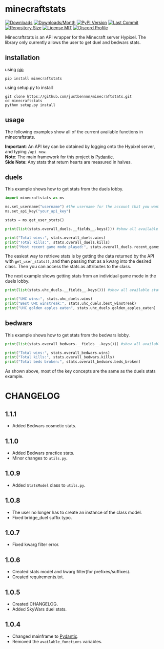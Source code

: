 # minecraftstats

[![Downloads](https://pepy.tech/badge/minecraftstats)](https://pepy.tech/project/minecraftstats)
[![Downloads/Month](https://pepy.tech/badge/minecraftstats/month)](https://pepy.tech/project/minecraftstats)
[![PyPI Version](https://img.shields.io/pypi/v/minecraftstats)](https://pypi.org/project/minecraftstats/)
[![Last Commit](https://img.shields.io/github/last-commit/justbennnn/minecraftstats)](https://github.com/JustBennnn/minecraftstats/commits/master)
[![Repository Size](https://img.shields.io/github/repo-size/justbennnn/minecraftstats)](https://github.com/JustBennnn/minecraftstats)
[![License MIT](https://img.shields.io/github/license/justbennnn/minecraftstats)](https://github.com/JustBennnn/minecraftstats/blob/master/LICENSE)
[![Discord Profile](https://img.shields.io/badge/chat-discord-blue)](https://discordapp.com/users/801460768577945681)

Minecraftstats is an API wrapper for the Minecraft server Hypixel. The library only currently allows the user to get
duel and bedwars stats.

## installation
using [pip](https://pypi.org/project/minecraftstats "")

```
pip install minecraftstats
```

using setup.py to install

```
git clone https://github.com/justbennnn/minecraftstats.git
cd minecraftstats
python setup.py install
```

## usage
The following examples show all of the current available functions in minecraftstats.

**Important**: An API key can be obtained by logging onto the Hypixel server, and typing `/api new`.\
**Note**: The main framework for this project is [Pydantic](https://github.com/samuelcolvin/pydantic "").\
**Side Note**: Any stats that return hearts are measured in halves.

## duels
This example shows how to get stats from the duels lobby.

```python
import minecraftstats as ms

ms.set_username("username") #the username for the account that you want to get the stats from
ms.set_api_key("your_api_key")

stats = ms.get_user_stats()

print(list(stats.overall_duels.__fields__.keys())) #show all available functions for overall_duels

print("Total wins:", stats.overall_duels.wins)
print("Total kills:", stats.overall_duels.kills)
print("Most recent game mode played:", stats.overall_duels.recent_games[0])
```

The easiest way to retrieve stats is by getting the data returned by the API with `get_user_stats()`, and then passing 
that as a kwarg into the desired class. Then you can access the stats as attributes to the class.

The next example shows getting stats from an individual game mode in the duels lobby.

```python
print(list(stats.uhc_duels.__fields__.keys())) #show all available stats for uhc_duels

print("UHC wins:", stats.uhc_duels.wins)
print("Best UHC winstreak:", stats.uhc_duels.best_winstreak)
print("UHC golden apples eaten", stats.uhc_duels.golden_apples_eaten)
```

## bedwars
This example shows how to get stats from the bedwars lobby.

```python
print(list(stats.overall_bedwars.__fields__.keys())) #show all available functions for overall_bedwars

print("Total wins:", stats.overall_bedwars.wins)
print("Total kills:", stats.overall_bedwars.kills)
print("Total beds broken:", stats.overall_bedwars.beds_broken)
```

As shown above, most of the key concepts are the same as the duels stats example.

# CHANGELOG

## 1.1.1

* Added Bedwars cosmetic stats.

## 1.1.0

* Added Bedwars practice stats.
* Minor changes to `utils.py`.

## 1.0.9

* Added `StatsModel` class to `utils.py`.

## 1.0.8

* The user no longer has to create an instance of the class model.
* Fixed bridge_duel suffix typo.

## 1.0.7

* Fixed kwarg filter error.

## 1.0.6

* Created stats model and kwarg filter(for prefixes/suffixes).
* Created requirements.txt.

## 1.0.5

* Created CHANGELOG.
* Added SkyWars duel stats.

## 1.0.4

* Changed mainframe to [Pydantic](https://github.com/samuelcolvin/pydantic "").
* Removed the `available_functions` variables.